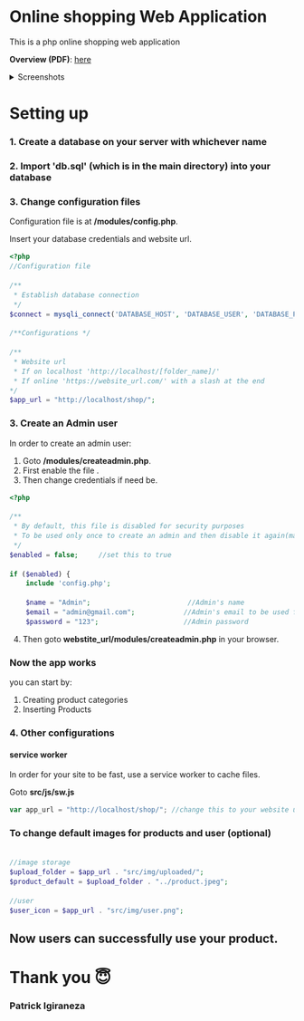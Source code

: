 # Online shopping Web Application

This is a php online shopping web application

**Overview (PDF)**: [here](docs/OnlineShopping-Pitch.pdf)

<details>
<summary>Screenshots</summary>
<img src="docs/images/login.png">
<img src="docs/images/password-reset.png">
<img src="docs/images/admin.png">
<p>Adding a product</p>
<img src="docs/images/add-product.png">
<p>Main User Interface</p>
<img src="docs/images/user-ui.png">
<p>Ordering page</p>
<img src="docs/images/ordering-page.png">

</details>

# Setting up

### 1. Create a database on your server with whichever name

### 2. Import **'db.sql'** (which is in the main directory) into your database

### 3. Change configuration files

Configuration file is at **/modules/config.php**.

Insert your database credentials and website url.

```php
<?php
//Configuration file

/**
 * Establish database connection
 */
$connect = mysqli_connect('DATABASE_HOST', 'DATABASE_USER', 'DATABASE_PASSWORD', 'DATABASE _NAME');

/**Configurations */

/**
 * Website url
 * If on localhost 'http://localhost/[folder_name]/'
 * If online 'https://website_url.com/' with a slash at the end
*/
$app_url = "http://localhost/shop/";
```

### 3. Create an Admin user

In order to create an admin user:

1. Goto **/modules/createadmin.php**.
2. First enable the file .
3. Then change credentials if need be.

```php
<?php

/**
 * By default, this file is disabled for security purposes
 * To be used only once to create an admin and then disable it again(make it false)
 */
$enabled = false;     //set this to true

if ($enabled) {
    include 'config.php';

    $name = "Admin";                        //Admin's name
    $email = "admin@gmail.com";            //Admin's email to be used for login
    $password = "123";                     //Admin password
```

4. Then goto **webstite_url/modules/createadmin.php** in your browser.

### Now the app works

you can start by:

1. Creating product categories
2. Inserting Products

### 4. Other configurations

#### service worker

In order for your site to be fast, use a service worker to cache files.

Goto **src/js/sw.js**

```js
var app_url = "http://localhost/shop/"; //change this to your website url, with a slash at the end.
```

### To change default images for products and user (optional)

```php

//image storage
$upload_folder = $app_url . "src/img/uploaded/";
$product_default = $upload_folder . "../product.jpeg";

//user
$user_icon = $app_url . "src/img/user.png";

```

## **Now users can successfully use your product.**

# Thank you 😇

### Patrick Igiraneza

